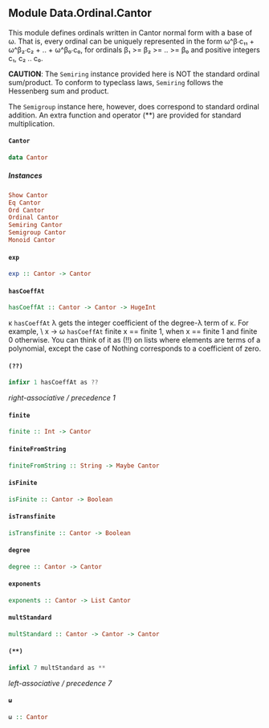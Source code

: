## Module Data.Ordinal.Cantor

This module defines ordinals written in Cantor normal form with a base of
ω. That is, every ordinal can be uniquely represented in the form
ω^β∙c₁₁ + ω^β₂∙c₂ + .. + ω^β₀∙c₀, for ordinals β₁ >= β₂ >= .. >= β₀ and
positive integers c₁, c₂ .. c₀.

**CAUTION**: The `Semiring` instance provided here is NOT the standard
ordinal sum/product. To conform to typeclass laws, `Semiring` follows the
Hessenberg sum and product.

The `Semigroup` instance here, however, does correspond to standard
ordinal addition. An extra function and operator (**) are provided for
standard multiplication.

#### `Cantor`

``` purescript
data Cantor
```

##### Instances
``` purescript
Show Cantor
Eq Cantor
Ord Cantor
Ordinal Cantor
Semiring Cantor
Semigroup Cantor
Monoid Cantor
```

#### `exp`

``` purescript
exp :: Cantor -> Cantor
```

#### `hasCoeffAt`

``` purescript
hasCoeffAt :: Cantor -> Cantor -> HugeInt
```

κ `hasCoeffAt` λ gets the integer coefficient of the degree-λ term of κ.
For example, \ x -> ω `hasCoeffAt` finite x == finite 1, when x == finite 1
and finite 0 otherwise.
You can think of it as (!!) on lists where elements are terms of a polynomial,
except the case of Nothing corresponds to a coefficient of zero.

#### `(??)`

``` purescript
infixr 1 hasCoeffAt as ??
```

_right-associative / precedence 1_

#### `finite`

``` purescript
finite :: Int -> Cantor
```

#### `finiteFromString`

``` purescript
finiteFromString :: String -> Maybe Cantor
```

#### `isFinite`

``` purescript
isFinite :: Cantor -> Boolean
```

#### `isTransfinite`

``` purescript
isTransfinite :: Cantor -> Boolean
```

#### `degree`

``` purescript
degree :: Cantor -> Cantor
```

#### `exponents`

``` purescript
exponents :: Cantor -> List Cantor
```

#### `multStandard`

``` purescript
multStandard :: Cantor -> Cantor -> Cantor
```

#### `(**)`

``` purescript
infixl 7 multStandard as **
```

_left-associative / precedence 7_

#### `ω`

``` purescript
ω :: Cantor
```


